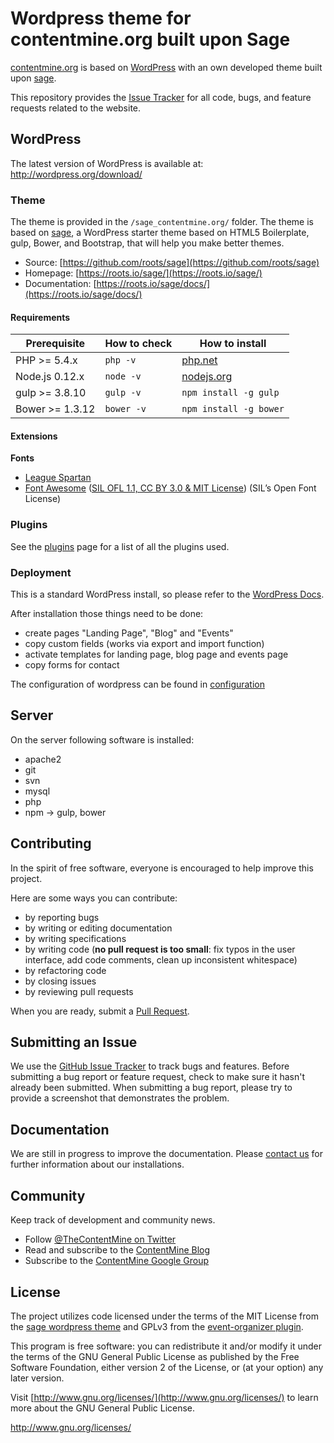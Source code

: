 Wordpress theme for contentmine.org built upon Sage
==============

[contentmine.org](https://www.contentmine.org/) is based on [WordPress](http://wordpress.org) with an own developed theme built upon [sage](https://roots.io/sage/). 

This repository provides the [Issue Tracker](https://github.com/ContentMine/sage_contentmine.org) for all code, bugs, and feature requests related to the website.

## WordPress
The latest version of WordPress is available at: http://wordpress.org/download/

### Theme
The theme is provided in the `/sage_contentmine.org/` folder. The theme is based on [sage](https://roots.io/sage/), a WordPress starter theme based on HTML5 Boilerplate, gulp, Bower, and Bootstrap, that will help you make better themes.

* Source: [https://github.com/roots/sage](https://github.com/roots/sage)
* Homepage: [https://roots.io/sage/](https://roots.io/sage/)
* Documentation: [https://roots.io/sage/docs/](https://roots.io/sage/docs/)

#### Requirements

| Prerequisite    | How to check | How to install
| --------------- | ------------ | ------------- |
| PHP >= 5.4.x    | `php -v`     | [php.net](http://php.net/manual/en/install.php) |
| Node.js 0.12.x  | `node -v`    | [nodejs.org](http://nodejs.org/) |
| gulp >= 3.8.10  | `gulp -v`    | `npm install -g gulp` |
| Bower >= 1.3.12 | `bower -v`   | `npm install -g bower` |

#### Extensions
**Fonts**
- [League Spartan](https://www.theleagueofmoveabletype.com/league-spartan) 
- [Font Awesome](http://fortawesome.github.io/Font-Awesome/) ([SIL OFL 1.1, CC BY 3.0 & MIT License](http://fortawesome.github.io/Font-Awesome/license/)) (SIL’s Open Font License)

### Plugins
See the [plugins](PLUGINS.md) page for a list of all the plugins used.

### Deployment
This is a standard WordPress install, so please refer to the [WordPress Docs](http://codex.wordpress.org/Installing_WordPress).

After installation those things need to be done:
- create pages "Landing Page", "Blog" and "Events"
- copy custom fields (works via export and import function)
- activate templates for landing page, blog page and events page 
- copy forms for contact

The configuration of wordpress can be found in [configuration](CONFIGURATION.md)

## Server
On the server following software is installed:
- apache2
- git
- svn
- mysql
- php
- npm -> gulp, bower

## Contributing

In the spirit of free software, everyone is encouraged to help improve this project.

Here are some ways you can contribute:

- by reporting bugs
- by writing or editing documentation
- by writing specifications
- by writing code (**no pull request is too small**: fix typos in the user interface, add code comments, clean up inconsistent whitespace)
- by refactoring code
- by closing issues
- by reviewing pull requests

When you are ready, submit a [Pull Request](https://github.com/ContentMine/sage_contentmine.org/pulls).

## Submitting an Issue
We use the [GitHub Issue Tracker](https://github.com/ContentMine/sage_contentmine.org/issues) to track bugs and features. Before submitting a bug report or feature request, check to make sure it hasn't already been submitted. When submitting a bug report, please try to provide a screenshot that demonstrates the problem.

## Documentation
We are still in progress to improve the documentation. Please [contact us](https://www.contentmine.org/contact) for further information about our installations.

## Community

Keep track of development and community news.

* Follow [@TheContentMine on Twitter](https://twitter.com/TheContentMine)
* Read and subscribe to the [ContentMine Blog](https://contentmine.org/blog/)
* Subscribe to the [ContentMine Google Group]()

## License
The project utilizes code licensed under the terms of the MIT License from the [sage wordpress theme](https://roots.io/sage/) and GPLv3 from the [event-organizer plugin]().

This program is free software: you can redistribute it and/or modify it under the terms of the GNU General Public License as published by the Free Software Foundation, either version 2 of the License, or (at your option) any later version.

Visit [http://www.gnu.org/licenses/](http://www.gnu.org/licenses/) to learn more about the GNU General Public License.

http://www.gnu.org/licenses/
